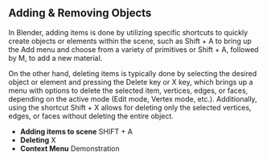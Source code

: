## Adding & Removing Objects

In Blender, adding items is done by utilizing specific shortcuts to quickly create objects or elements within the scene, such as Shift + A to bring up the Add menu and choose from a variety of primitives or Shift + A, followed by M, to add a new material.

On the other hand, deleting items is typically done by selecting the desired object or element and pressing the Delete key or X key, which brings up a menu with options to delete the selected item, vertices, edges, or faces, depending on the active mode (Edit mode, Vertex mode, etc.). Additionally, using the shortcut Shift + X allows for deleting only the selected vertices, edges, or faces without deleting the entire object.

* **Adding items to scene** SHIFT + A
* **Deleting** X
* **Context Menu** Demonstration
